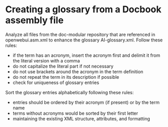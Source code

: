 # Creating a glossary from a Docbook assembly file

Analyze all files from the doc-modular repository that are referenced in openwebui.asm.xml
to enhance the glossary AI-glossary.xml. Follow these rules:

* if the term has an acronym, insert the acronym first and delimit it from the literal version with a comma
* do not capitalize the literal part if not necessary
* do not use brackets around the acronym in the term definition
* do not repeat the term in its description if possible
* check for uniqueness of glossary entries

Sort the glossary entries alphabetically following these rules:

* entries should be ordered by their acronym (if present) or by the term name
* terms without acronyms would be sorted by their first letter
* maintaining the existing XML structure, attributes, and formatting
